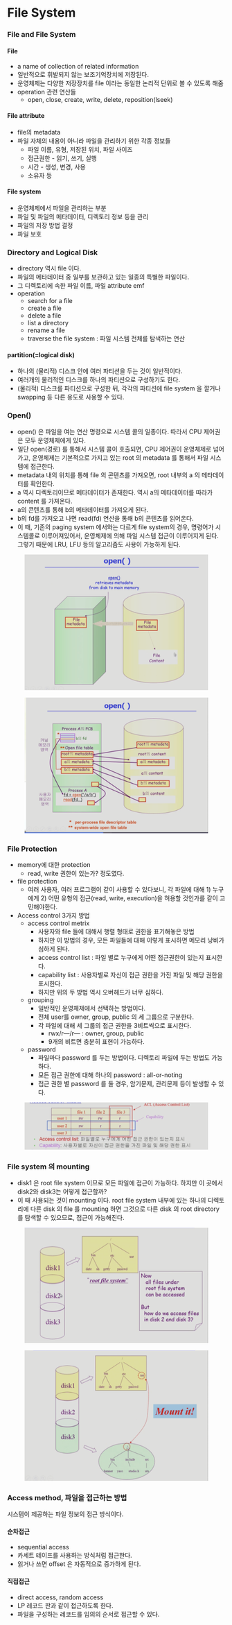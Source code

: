 # File System

### File and File System

#### File

* a name of collection of related information
* 일반적으로 휘발되지 않는 보조기억장치에 저장된다.
* 운영체제는 다양한 저장장치를 file 이라는 동일한 논리적 단위로 볼 수 있도록 해줌
* operation 관련 연산들
  * open, close, create, write, delete, reposition(lseek)

#### File attribute

* file의 metadata
* 파일 자체의 내용이 아니라 파일을 관리하기 위한 각종 정보들
  * 파일 이름, 유형, 저장된 위치, 파일 사이즈
  * 접근권한 - 읽기, 쓰기, 실행
  * 시간 - 생성, 변경, 사용
  * 소유자 등

#### File system

* 운영체제에서 파일을 관리하는 부분
* 파일 및 파일의 메타데이터, 디렉토리 정보 등을 관리
* 파일의 저장 방법 결정
* 파일 보호

### Directory and Logical Disk

* directory 역시 file 이다.
* 파일의 메타데이터 중 일부를 보관하고 있는 일종의 특별한 파일이다.
* 그 디렉토리에 속한 파일 이름, 파일 attribute emf
* operation
  * search for a file
  * create a file
  * delete a file
  * list a directory
  * rename a file
  * traverse the file system : 파일 시스템 전체를 탐색하는 연산

#### partition(=logical disk)

* 하나의 (물리적) 디스크 안에 여러 파티션을 두는 것이 일반적이다.
* 여러개의 물리적인 디스크를 하나의 파티션으로 구성하기도 한다.
* (물리적) 디스크를 파티션으로 구성한 뒤, 각각의 파티션에 file system 을 깔거나 swapping 등 다른 용도로 사용할 수 있다.

### Open()

* open() 은 파일을 여는 연산 명령으로 시스템 콜의 일종이다. 따라서 CPU 제어권은 모두 운영체제에게 있다.
* 일단 open(경로) 를 통해서 시스템 콜이 호출되면, CPU 제어권이 운영체제로 넘어가고, 운영체제는 기본적으로 가지고 있는 root 의 metadata 를 통해서 파일 시스템에 접근한다.
* metadata 내의 위치를 통해 file 의 콘텐츠를 가져오면, root 내부의 a 의 메타데이터를 확인한다.
* a 역시 디렉토리이므로 메타데이터가 존재한다. 역시 a의 메타데이터를 따라가 content 를 가져온다.
* a의 콘텐츠를 통해 b의 메타데이터를 가져오게 된다.
* b의 fd를 가져오고 나면 read(fd) 연산을 통해 b의 콘텐츠를 읽어온다.
* 이 때, 기존의 paging system 에서와는 다르게 file system의 경우, 명령어가 시스템콜로 이루어져있어서, 운영체제에 의해 파일 시스템 접근이 이루어지게 된다. 그렇기 때문에 LRU, LFU 등의 알고리즘도 사용이 가능하게 된다.

<figure><img src="../../.gitbook/assets/image (51).png" alt=""><figcaption></figcaption></figure>

<figure><img src="../../.gitbook/assets/image (22).png" alt=""><figcaption></figcaption></figure>

### File Protection

* memory에 대한 protection
  * read, write 권한이 있는가? 정도였다.
* file protection
  * 여러 사용자, 여러 프로그램이 같이 사용할 수 있다보니, 각 파일에 대해 1) 누구에게 2) 어떤 유형의 접근(read, write, execution)을 허용할 것인가를 같이 고민해야한다.
* Access control 3가지 방법
  * access control metrix
    * 사용자와 file 들에 대해서 행렬 형태로 권한을 표기해놓은 방법
    * 하지만 이 방법의 경우, 모든 파일들에 대해 이렇게 표시하면 메모리 낭비가 심하게 된다.
    * access control list : 파일 별로 누구에게 어떤 접근권한이 있는지 표시한다.
    * capability list : 사용자별로 자신이 접근 권한을 가진 파일 및 해당 권한을 표시한다.
    * 하지만 위의 두 방법 역시 오버헤드가 너무 심하다.
  * grouping
    * 일반적인 운영체제에서 선택하는 방법이다.
    * 전체 user를 owner, group, public 의 세 그룹으로 구분한다.
    * 각 파일에 대해 세 그룹의 접근 권한을 3비트씩으로 표시한다.
      * rwx/r—/r— : owner, group, public
      * 9개의 비트면 충분히 표현이 가능하다.
  * password
    * 파일마다 password 를 두는 방법이다. 디렉토리 파일에 두는 방법도 가능하다.
    * 모든 접근 권한에 대해 하나의 password : all-or-noting
    * 접근 권한 별 password 를 둘 경우, 암기문제, 관리문제 등이 발생할 수 있다.

<figure><img src="../../.gitbook/assets/image (116).png" alt=""><figcaption></figcaption></figure>

### File system 의 mounting

* disk1 은 root file system 이므로 모든 파일에 접근이 가능하다. 하지만 이 곳에서 disk2와 disk3는 어떻게 접근할까?
* 이 때 사용되는 것이 mounting 이다. root file system 내부에 있는 하나의 디렉토리에 다른 disk 의 file 를 mounting 하면 그것으로 다른 disk 의 root directory 를 탐색할 수 있으므로, 접근이 가능해진다.

<figure><img src="../../.gitbook/assets/image (135).png" alt=""><figcaption></figcaption></figure>

<figure><img src="../../.gitbook/assets/image (28).png" alt=""><figcaption></figcaption></figure>

### Access method, 파일을 접근하는 방법

시스템이 제공하는 파일 정보의 접근 방식이다.

#### 순차접근

* sequential access
* 카세트 테이프를 사용하는 방식처럼 접근한다.
* 읽거나 쓰면 offset 은 자동적으로 증가하게 된다.

#### 직접접근

* direct access, random access
* LP 레코드 판과 같이 접근하도록 한다.
* 파일을 구성하는 레코드를 임의의 순서로 접근할 수 있다.

